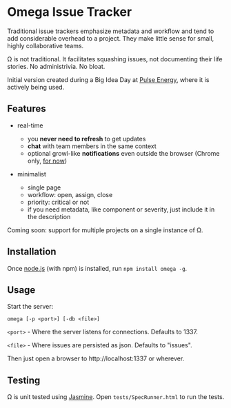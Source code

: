 Omega Issue Tracker
===

Traditional issue trackers emphasize metadata and workflow and tend to add considerable overhead to a project. They make little sense for small, highly collaborative teams.

Ω is not traditional. It facilitates squashing issues, not documenting their life stories. No administrivia. No bloat.

Initial version created during a Big Idea Day at [Pulse Energy](http://www.pulseenergy.com), where it is actively being used.

Features
---

* real-time
    * you **never need to refresh** to get updates 
    * **chat** with team members in the same context
    * optional growl-like **notifications** even outside the browser (Chrome only, [for now](http://caniuse.com/#feat=notifications))

* minimalist
    * single page
    * workflow: open, assign, close
    * priority: critical or not
    * if you need metadata, like component or severity, just include it in the description

Coming soon: support for multiple projects on a single instance of Ω.

Installation
---

Once [node.js](https://github.com/joyent/node) (with npm) is installed, run `npm install omega -g`.

Usage
---

Start the server:

    omega [-p <port>] [-db <file>]

`<port>` - Where the server listens for connections. Defaults to 1337.

`<file>` - Where issues are persisted as json. Defaults to "issues".

Then just open a browser to http://localhost:1337 or wherever.

Testing
---

Ω is unit tested using [Jasmine](https://github.com/pivotal/jasmine). Open `tests/SpecRunner.html` to run the tests.
